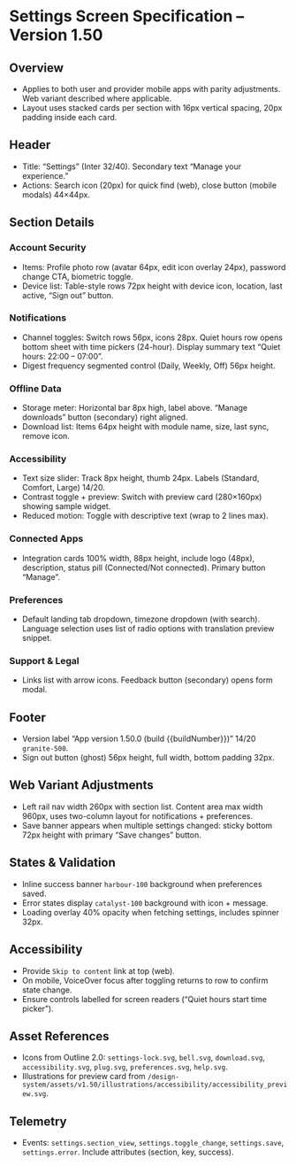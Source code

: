 # Settings Screen Specification – Version 1.50

## Overview
- Applies to both user and provider mobile apps with parity adjustments. Web variant described where applicable.
- Layout uses stacked cards per section with 16px vertical spacing, 20px padding inside each card.

## Header
- Title: “Settings” (Inter 32/40). Secondary text “Manage your experience.”
- Actions: Search icon (20px) for quick find (web), close button (mobile modals) 44×44px.

## Section Details
### Account Security
- Items: Profile photo row (avatar 64px, edit icon overlay 24px), password change CTA, biometric toggle.
- Device list: Table-style rows 72px height with device icon, location, last active, “Sign out” button.

### Notifications
- Channel toggles: Switch rows 56px, icons 28px. Quiet hours row opens bottom sheet with time pickers (24-hour). Display summary text “Quiet hours: 22:00 – 07:00”.
- Digest frequency segmented control (Daily, Weekly, Off) 56px height.

### Offline Data
- Storage meter: Horizontal bar 8px high, label above. “Manage downloads” button (secondary) right aligned.
- Download list: Items 64px height with module name, size, last sync, remove icon.

### Accessibility
- Text size slider: Track 8px height, thumb 24px. Labels (Standard, Comfort, Large) 14/20.
- Contrast toggle + preview: Switch with preview card (280×160px) showing sample widget.
- Reduced motion: Toggle with descriptive text (wrap to 2 lines max).

### Connected Apps
- Integration cards 100% width, 88px height, include logo (48px), description, status pill (Connected/Not connected). Primary button “Manage”.

### Preferences
- Default landing tab dropdown, timezone dropdown (with search). Language selection uses list of radio options with translation preview snippet.

### Support & Legal
- Links list with arrow icons. Feedback button (secondary) opens form modal.

## Footer
- Version label “App version 1.50.0 (build {{buildNumber}})” 14/20 `granite-500`.
- Sign out button (ghost) 56px height, full width, bottom padding 32px.

## Web Variant Adjustments
- Left rail nav width 260px with section list. Content area max width 960px, uses two-column layout for notifications + preferences.
- Save banner appears when multiple settings changed: sticky bottom 72px height with primary “Save changes” button.

## States & Validation
- Inline success banner `harbour-100` background when preferences saved.
- Error states display `catalyst-100` background with icon + message.
- Loading overlay 40% opacity when fetching settings, includes spinner 32px.

## Accessibility
- Provide `Skip to content` link at top (web).
- On mobile, VoiceOver focus after toggling returns to row to confirm state change.
- Ensure controls labelled for screen readers (“Quiet hours start time picker”).

## Asset References
- Icons from Outline 2.0: `settings-lock.svg`, `bell.svg`, `download.svg`, `accessibility.svg`, `plug.svg`, `preferences.svg`, `help.svg`.
- Illustrations for preview card from `/design-system/assets/v1.50/illustrations/accessibility/accessibility_preview.svg`.

## Telemetry
- Events: `settings.section_view`, `settings.toggle_change`, `settings.save`, `settings.error`. Include attributes (section, key, success).
